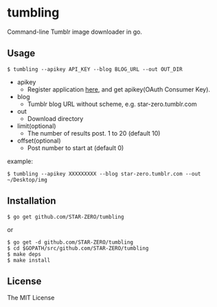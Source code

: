 # tumbling

Command-line Tumblr image downloader in go.

## Usage

```
$ tumbling --apikey API_KEY --blog BLOG_URL --out OUT_DIR
```

* apikey
	* Register application [here](https://www.tumblr.com/oauth/apps), and get apikey(OAuth Consumer Key).
* blog
	* Tumblr blog URL without scheme, e.g. star-zero.tumblr.com
* out
	* Download directory
* limit(optional)
	* The number of results post. 1 to 20 (default 10)
* offset(optional)
	* Post number to start at (default 0)

example:

```
$ tumbling --apikey XXXXXXXXX --blog star-zero.tumblr.com --out ~/Desktop/img
```

## Installation

```
$ go get github.com/STAR-ZERO/tumbling
```

or

```
$ go get -d github.com/STAR-ZERO/tumbling
$ cd $GOPATH/src/github.com/STAR-ZERO/tumbling
$ make deps
$ make install
```

## License

The MIT License